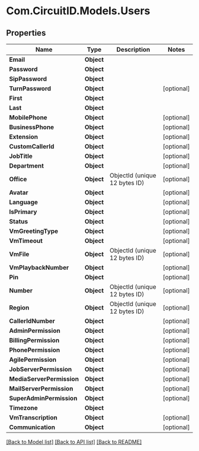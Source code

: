 
# Com.CircuitID.Models.Users

## Properties

Name | Type | Description | Notes
------------ | ------------- | ------------- | -------------
**Email** | **Object** |  | 
**Password** | **Object** |  | 
**SipPassword** | **Object** |  | 
**TurnPassword** | **Object** |  | [optional] 
**First** | **Object** |  | 
**Last** | **Object** |  | 
**MobilePhone** | **Object** |  | [optional] 
**BusinessPhone** | **Object** |  | [optional] 
**Extension** | **Object** |  | [optional] 
**CustomCallerId** | **Object** |  | [optional] 
**JobTitle** | **Object** |  | [optional] 
**Department** | **Object** |  | [optional] 
**Office** | **Object** | ObjectId (unique 12 bytes ID) | [optional] 
**Avatar** | **Object** |  | [optional] 
**Language** | **Object** |  | [optional] 
**IsPrimary** | **Object** |  | [optional] 
**Status** | **Object** |  | [optional] 
**VmGreetingType** | **Object** |  | [optional] 
**VmTimeout** | **Object** |  | [optional] 
**VmFile** | **Object** | ObjectId (unique 12 bytes ID) | [optional] 
**VmPlaybackNumber** | **Object** |  | [optional] 
**Pin** | **Object** |  | [optional] 
**Number** | **Object** | ObjectId (unique 12 bytes ID) | [optional] 
**Region** | **Object** | ObjectId (unique 12 bytes ID) | [optional] 
**CallerIdNumber** | **Object** |  | [optional] 
**AdminPermission** | **Object** |  | [optional] 
**BillingPermission** | **Object** |  | [optional] 
**PhonePermission** | **Object** |  | [optional] 
**AgilePermission** | **Object** |  | [optional] 
**JobServerPermission** | **Object** |  | [optional] 
**MediaServerPermission** | **Object** |  | [optional] 
**MailServerPermission** | **Object** |  | [optional] 
**SuperAdminPermission** | **Object** |  | [optional] 
**Timezone** | **Object** |  | 
**VmTranscription** | **Object** |  | [optional] 
**Communication** | **Object** |  | [optional] 

[[Back to Model list]](../README.md#documentation-for-models)
[[Back to API list]](../README.md#documentation-for-api-endpoints)
[[Back to README]](../README.md)

